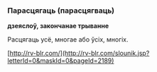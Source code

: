 ### Парасцягаць (парасцягваць)
**дзеяслоў, закончанае трыванне**

Расцягаць усё, многае або ўсіх, многіх.

<a rel="author">[http://rv-blr.com/](http://rv-blr.com/slounik.jsp?letterId=0&maskId=0&pageId=2189)</a>
